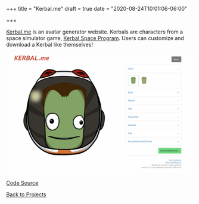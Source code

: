 +++
title = "Kerbal.me"
draft = true
date = "2020-08-24T10:01:06-06:00"

+++

[Kerbal.me](https://kerbal.me) is an avatar generator website. Kerbals are characters from a space simulator game, [Kerbal Space Program](https://en.wikipedia.org/wiki/Kerbal_Space_Program). Users can customize and download a Kerbal like themselves!

![kerbal.me](/img/projects/kerbal.png)

[Code Source](https://github.com/berto/kerbal)

[Back to Projects](/projects)
